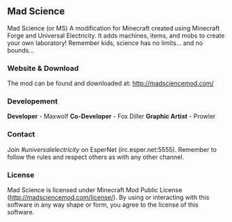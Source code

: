 ## Mad Science
Mad Science (or MS) A modification for Minecraft created using Minecraft Forge and Universal Electricity.
It adds machines, items, and mobs to create your own laboratory! Remember kids, science has no limits… and no bounds… 

### Website & Download
The mod can be found and downloaded at: http://madsciencemod.com/

### Developement
**Developer** - Maxwolf
**Co-Developer** - Fox Diller
**Graphic Artist** - Prowler

### Contact
Join *#universalelectricity* on EsperNet (irc.esper.net:5555). Remember to follow the rules and respect others as with any other channel.

### License
Mad Science is licensed under Minecraft Mod Public License (http://madsciencemod.com/license/).
By using or interacting with this software in any way shape or form, you agree to the license of this software. 
